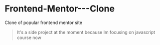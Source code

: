 # Frontend-Mentor---Clone
Clone of popular frontend mentor site



>It's a side project at the moment
because Im focusing on javascript course now
